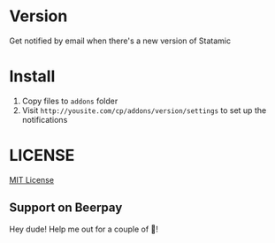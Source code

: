 # Version
Get notified by email when there's a new version of Statamic

# Install
1. Copy files to `addons` folder
2. Visit `http://yousite.com/cp/addons/version/settings` to set up the notifications

# LICENSE

[MIT License](http://emd.mit-license.org/)

## Support on Beerpay
Hey dude! Help me out for a couple of :beers:!